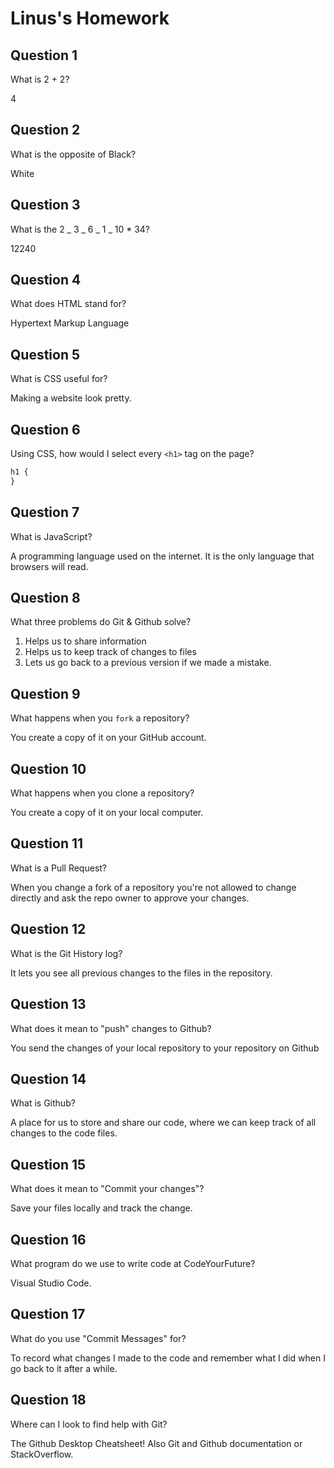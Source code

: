 # Linus's Homework

## Question 1

What is 2 + 2?

4

## Question 2

What is the opposite of Black?

White

## Question 3

What is the 2 _ 3 _ 6 _ 1 _ 10 \* 34?

12240

## Question 4

What does HTML stand for?

Hypertext Markup Language

## Question 5

What is CSS useful for?

Making a website look pretty.

## Question 6

Using CSS, how would I select every `<h1>` tag on the page?

```css
h1 {
}
```

## Question 7

What is JavaScript?

A programming language used on the internet. It is the only language that browsers will read.

## Question 8

What three problems do Git & Github solve?

1. Helps us to share information
2. Helps us to keep track of changes to files
3. Lets us go back to a previous version if we made a mistake.

## Question 9

What happens when you `fork` a repository?

You create a copy of it on your GitHub account.

## Question 10

What happens when you clone a repository?

You create a copy of it on your local computer.

## Question 11

What is a Pull Request?

When you change a fork of a repository you're not allowed to change directly and ask the repo owner to approve your changes.

## Question 12

What is the Git History log?

It lets you see all previous changes to the files in the repository.

## Question 13

What does it mean to "push" changes to Github?

You send the changes of your local repository to your repository on Github

## Question 14

What is Github?

A place for us to store and share our code, where we can keep track of all changes to the code files.

## Question 15

What does it mean to "Commit your changes"?

Save your files locally and track the change.

## Question 16

What program do we use to write code at CodeYourFuture?

Visual Studio Code.

## Question 17

What do you use "Commit Messages" for?

To record what changes I made to the code and remember what I did when I go back to it after a while.

## Question 18

Where can I look to find help with Git?

The Github Desktop Cheatsheet! Also Git and Github documentation or StackOverflow.
